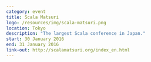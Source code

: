 ```yaml
---
category: event
title: Scala Matsuri
logo: /resources/img/scala-matsuri.png
location: Tokyo
description: "The largest Scala conference in Japan."
start: 30 January 2016
end: 31 January 2016
link-out: http://scalamatsuri.org/index_en.html
---
```

